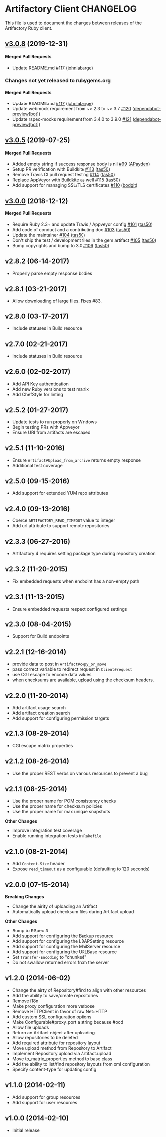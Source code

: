 Artifactory Client CHANGELOG
============================
This file is used to document the changes between releases of the Artifactory
Ruby client.

<!-- latest_release 3.0.8 -->
## [v3.0.8](https://github.com/chef/artifactory-client/tree/v3.0.8) (2019-12-31)

#### Merged Pull Requests
- Update README.md [#117](https://github.com/chef/artifactory-client/pull/117) ([johnlabarge](https://github.com/johnlabarge))
<!-- latest_release -->

<!-- release_rollup since=3.0.5 -->
### Changes not yet released to rubygems.org

#### Merged Pull Requests
- Update README.md [#117](https://github.com/chef/artifactory-client/pull/117) ([johnlabarge](https://github.com/johnlabarge)) <!-- 3.0.8 -->
- Update webmock requirement from ~&gt; 2.3 to ~&gt; 3.7 [#120](https://github.com/chef/artifactory-client/pull/120) ([dependabot-preview[bot]](https://github.com/dependabot-preview[bot])) <!-- 3.0.7 -->
- Update rspec-mocks requirement from 3.4.0 to 3.9.0 [#121](https://github.com/chef/artifactory-client/pull/121) ([dependabot-preview[bot]](https://github.com/dependabot-preview[bot])) <!-- 3.0.6 -->
<!-- release_rollup -->

<!-- latest_stable_release -->
## [v3.0.5](https://github.com/chef/artifactory-client/tree/v3.0.5) (2019-07-25)

#### Merged Pull Requests
- Added empty string if success response body is nil [#99](https://github.com/chef/artifactory-client/pull/99) ([APayden](https://github.com/APayden))
- Setup PR verification with Buildkite [#113](https://github.com/chef/artifactory-client/pull/113) ([tas50](https://github.com/tas50))
- Remove Travis CI pull request testing [#114](https://github.com/chef/artifactory-client/pull/114) ([tas50](https://github.com/tas50))
- Replace AppVeyor with Buildkite as well [#115](https://github.com/chef/artifactory-client/pull/115) ([tas50](https://github.com/tas50))
- Add support for managing SSL/TLS certificates [#110](https://github.com/chef/artifactory-client/pull/110) ([bodgit](https://github.com/bodgit))
<!-- latest_stable_release -->

## [v3.0.0](https://github.com/chef/artifactory-client/tree/v3.0.0) (2018-12-12)

#### Merged Pull Requests
- Require Ruby 2.3+ and update Travis / Appveyor config [#101](https://github.com/chef/artifactory-client/pull/101) ([tas50](https://github.com/tas50))
- Add code of conduct and a contributing doc [#103](https://github.com/chef/artifactory-client/pull/103) ([tas50](https://github.com/tas50))
- Update the maintainer [#104](https://github.com/chef/artifactory-client/pull/104) ([tas50](https://github.com/tas50))
- Don&#39;t ship the test / development files in the gem artifact [#105](https://github.com/chef/artifactory-client/pull/105) ([tas50](https://github.com/tas50))
- Bump copyrights and bump to 3.0 [#106](https://github.com/chef/artifactory-client/pull/106) ([tas50](https://github.com/tas50))

v2.8.2 (06-14-2017)
-------------------
- Properly parse empty response bodies

v2.8.1 (03-21-2017)
-------------------
- Allow downloading of large files. Fixes #83.

v2.8.0 (03-17-2017)
-------------------
- Include statuses in Build resource

v2.7.0 (02-21-2017)
-------------------
- Include statuses in Build resource

v2.6.0 (02-02-2017)
-------------------
- Add API Key authentication
- Add new Ruby versions to test matrix
- Add ChefStyle for linting

v2.5.2 (01-27-2017)
-------------------
- Update tests to run properly on Windows
- Begin testing PRs with Appveyor
- Ensure URI from artifacts are escaped

v2.5.1 (11-10-2016)
-------------------
- Ensure `Artifact#Upload_from_archive` returns empty response
- Additional test coverage

v2.5.0 (09-15-2016)
-------------------
- Add support for extended YUM repo attributes

v2.4.0 (09-13-2016)
-------------------
- Coerce `ARTIFACTORY_READ_TIMEOUT` value to integer
- Add url attribute to support remote repositories

v2.3.3 (06-27-2016)
-------------------
- Artifactory 4 requires setting package type during repository creation

v2.3.2 (11-20-2015)
-------------------
- Fix embedded requests when endpoint has a non-empty path

v2.3.1 (11-13-2015)
-------------------
- Ensure embedded requests respect configured settings

v2.3.0 (08-04-2015)
-------------------
- Support for Build endpoints

v2.2.1 (12-16-2014)
-------------------
- provide data to post in `Artifact#copy_or_move`
- pass correct variable to redirect request in `Client#request`
- use CGI escape to encode data values
- when checksums are available, upload using the checksum headers.

v2.2.0 (11-20-2014)
-------------------
- Add artifact usage search
- Add artifact creation search
- Add support for configuring permission targets

v2.1.3 (08-29-2014)
-------------------
- CGI escape matrix properties

v2.1.2 (08-26-2014)
-------------------
- Use the proper REST verbs on various resources to prevent a bug

v2.1.1 (08-25-2014)
-------------------
- Use the proper name for POM consistency checks
- Use the proper name for checksum policies
- Use the proper name for max unique snapshots

**Other Changes**
- Improve integration test coverage
- Enable running integration tests in `Rakefile`

v2.1.0 (08-21-2014)
-------------------
- Add `Content-Size` header
- Expose `read_timeout` as a configurable (defaulting to 120 seconds)

v2.0.0 (07-15-2014)
-------------------
**Breaking Changes**
- Change the airity of uploading an Artifact
- Automatically upload checksum files during Artifact upload

**Other Changes**
- Bump to RSpec 3
- Add support for configuring the Backup resource
- Add support for configuring the LDAPSetting resource
- Add support for configuring the MailServer resource
- Add support for configuring the URLBase resource
- Set `Transfer-Encoding` to "chunked"
- Do not swallow returned errors from the server

v1.2.0 (2014-06-02)
-------------------
- Change the airty of Repository#find to align with other resources
- Add the ability to save/create repositories
- Remove i18n
- Make proxy configuration more verbose
- Remove HTTPClient in favor of raw Net::HTTP
- Add custom SSL configuration options
- Make Configurable#proxy_port a string because #ocd
- Allow file uploads
- Return an Artifact object after uploading
- Allow repositories to be deleted
- Add required attribute for repository layout
- Move upload method from Repository to Artifact
- Implement Repository.upload via Artifact.upload
- Move to_matrix_properties method to base class
- Add the ability to list/find repository layouts from xml configuration
- Specify content-type for updating config

v1.1.0 (2014-02-11)
-------------------
- Add support for group resources
- Add support for user resources

v1.0.0 (2014-02-10)
-------------------
- Initial release